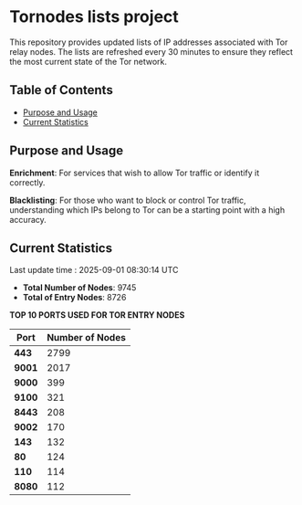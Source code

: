 # Tornodes lists project

This repository provides updated lists of IP addresses associated with Tor relay nodes. The lists are refreshed every 30 minutes to ensure they reflect the most current state of the Tor network.

## Table of Contents

- [Purpose and Usage](#purpose-and-usage)
- [Current Statistics](#current-statistics)


## Purpose and Usage

**Enrichment**: For services that wish to allow Tor traffic or identify it correctly.

**Blacklisting**: For those who want to block or control Tor traffic, understanding which IPs belong to Tor can be a starting point with a high accuracy.

## Current Statistics

Last update time : 2025-09-01 08:30:14 UTC

- **Total Number of Nodes**: 9745
- **Total of Entry Nodes**: 8726

**TOP 10 PORTS USED FOR TOR ENTRY NODES**

| **Port** | **Number of Nodes** |
|------|-----------------|
| **443**   | 2799  |
| **9001**   | 2017  |
| **9000**   | 399  |
| **9100**   | 321  |
| **8443**   | 208  |
| **9002**   | 170  |
| **143**   | 132  |
| **80**   | 124  |
| **110**   | 114  |
| **8080**   | 112  |

